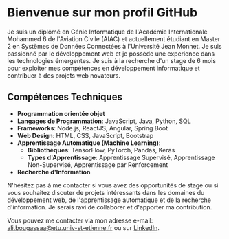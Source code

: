 # Bienvenue sur mon profil GitHub

Je suis un diplômé en Génie Informatique de l'Académie Internationale Mohammed 6 de l'Aviation Civile (AIAC) et actuellement étudiant en Master 2 en Systèmes de Données Connectées à l'Université Jean Monnet. Je suis passionné par le développement web et je possède une experience dans les technologies émergentes. Je suis à la recherche d'un stage de 6 mois pour exploiter mes compétences en développement informatique et contribuer à des projets web novateurs.

## Compétences Techniques

- **Programmation orientée objet**
- **Langages de Programmation**: JavaScript, Java, Python, SQL
- **Frameworks**: Node.js, ReactJS, Angular, Spring Boot
- **Web Design**: HTML, CSS, JavaScript, Bootstrap
- **Apprentissage Automatique (Machine Learning)**:
  - **Bibliothèques**: TensorFlow, PyTorch, Pandas, Keras
  - **Types d'Apprentissage**: Apprentissage Supervisé, Apprentissage Non-Supervisé, Apprentissage par Renforcement
- **Recherche d'Information**

N'hésitez pas à me contacter si vous avez des opportunités de stage ou si vous souhaitez discuter de projets intéressants dans les domaines du développement web, de l'apprentissage automatique et de la recherche d'information. Je serais ravi de collaborer et d'apporter ma contribution.

Vous pouvez me contacter via mon adresse e-mail: ali.bougassaa@etu.univ-st-etienne.fr ou sur [LinkedIn](https://www.linkedin.com/in/ali-bougassaa).
 
